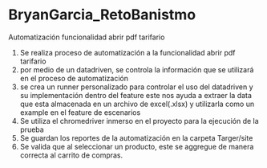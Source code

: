 # BryanGarcia_RetoBanistmo
Automatización funcionalidad abrir pdf tarifario
1. Se realiza proceso de automatización a la funcionalidad abrir pdf tarifario
2. por medio de un datadriven, se controla la información que se utilizará en el proceso de automatización
3. se crea un runner personalizado para controlar el uso del datadriven y su implementación dentro del feature
este nos ayuda a extraer la data que esta almacenada en un archivo de excel(.xlsx) y utilizarla como un example en el feature de escenarios
4. Se utiliza el chromedriver inmerso en el proyecto para la ejecución de la prueba
5. Se guardan los reportes de la automatización en la carpeta Targer/site
6. Se valida que al seleccionar un producto, este se aggregue de manera correcta al carrito de compras.
